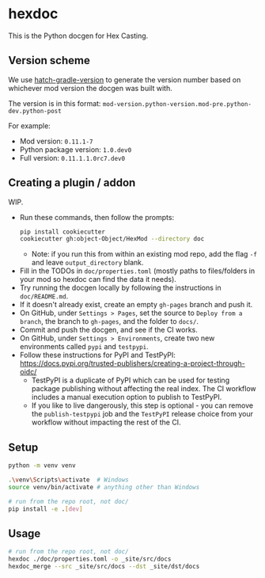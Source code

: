 # hexdoc

This is the Python docgen for Hex Casting.

## Version scheme

We use [hatch-gradle-version](https://pypi.org/project/hatch-gradle-version) to generate the version number based on whichever mod version the docgen was built with.

The version is in this format: `mod-version.python-version.mod-pre.python-dev.python-post`

For example:
* Mod version: `0.11.1-7`
* Python package version: `1.0.dev0`
* Full version: `0.11.1.1.0rc7.dev0`

## Creating a plugin / addon

WIP.

- Run these commands, then follow the prompts:
  ```sh
  pip install cookiecutter
  cookiecutter gh:object-Object/HexMod --directory doc
  ```
  - Note: if you run this from within an existing mod repo, add the flag `-f` and leave `output_directory` blank.
- Fill in the TODOs in `doc/properties.toml` (mostly paths to files/folders in your mod so hexdoc can find the data it needs).
- Try running the docgen locally by following the instructions in `doc/README.md`.
- If it doesn't already exist, create an empty `gh-pages` branch and push it.
- On GitHub, under `Settings > Pages`, set the source to `Deploy from a branch`, the branch to `gh-pages`, and the folder to `docs/`.
- Commit and push the docgen, and see if the CI works.
- On GitHub, under `Settings > Environments`, create two new environments called `pypi` and `testpypi`.
- Follow these instructions for PyPI and TestPyPI: https://docs.pypi.org/trusted-publishers/creating-a-project-through-oidc/
  - TestPyPI is a duplicate of PyPI which can be used for testing package publishing without affecting the real index. The CI workflow includes a manual execution option to publish to TestPyPI.
  - If you like to live dangerously, this step is optional - you can remove the `publish-testpypi` job and the `TestPyPI` release choice from your workflow without impacting the rest of the CI.

## Setup

```sh
python -m venv venv

.\venv\Scripts\activate  # Windows
source venv/bin/activate # anything other than Windows

# run from the repo root, not doc/
pip install -e .[dev]
```

## Usage

```sh
# run from the repo root, not doc/
hexdoc ./doc/properties.toml -o _site/src/docs
hexdoc_merge --src _site/src/docs --dst _site/dst/docs
```
